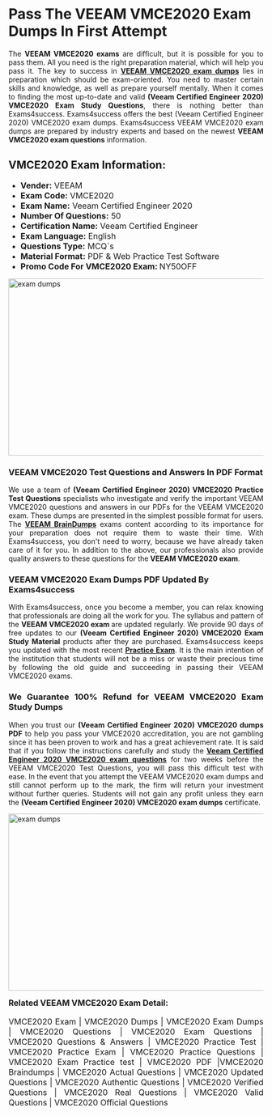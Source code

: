 <h1><strong><strong>Pass The VEEAM VMCE2020 Exam Dumps In First Attempt</strong></strong></h1> <p style="text-align:justify">The <strong>VEEAM VMCE2020 exams</strong> are difficult, but it is possible for you to pass them. All you need is the right preparation material, which will help you pass it. The key to success in <a href="https://www.exams4success.com/veeam/vmce2020-pdf-exam-dumps"><strong>VEEAM VMCE2020 exam dumps</strong></a> lies in preparation which should be exam-oriented. You need to master certain skills and knowledge, as well as prepare yourself mentally. When it comes to finding the most up-to-date and valid <strong>(Veeam Certified Engineer 2020) VMCE2020 Exam Study Questions</strong>, there is nothing better than Exams4success. Exams4success offers the best (Veeam Certified Engineer 2020) VMCE2020 exam dumps. Exams4success VEEAM VMCE2020 exam dumps are prepared by industry experts and based on the newest <strong>VEEAM VMCE2020 exam questions</strong> information.</p> <h2><strong><strong>VMCE2020 Exam Information:</strong></strong></h2> <ul> <li><span style="font-size:16px"><strong>Vender:</strong> VEEAM</span></li> <li><span style="font-size:16px"><strong>Exam Code:</strong> VMCE2020</span></li> <li><span style="font-size:16px"><strong>Exam Name:</strong> Veeam Certified Engineer 2020</span></li> <li><span style="font-size:16px"><strong>Number Of Questions:</strong> 50</span></li> <li><span style="font-size:16px"><strong>Certification Name:</strong> Veeam Certified Engineer</span></li> <li><span style="font-size:16px"><strong>Exam Language:</strong> English</span></li> <li><span style="font-size:16px"><strong>Questions Type:</strong> MCQ`s</span></li> <li><span style="font-size:16px"><strong>Material Format:</strong> PDF & Web Practice Test Software</span></li> <li><span style="font-size:16px"><strong>Promo Code For VMCE2020 Exam: </strong>NY50OFF</span></li> </ul> <p><a href="https://www.exams4success.com/veeam/vmce2020-pdf-exam-dumps" rel="no-follow"><img alt="exam dumps" src="https://www.certcollections.com/uploads/content/infrist1.png" style="height:350px; width:750px" /></a></p> <h3><strong>VEEAM VMCE2020 Test Questions and Answers In PDF Format</strong></h3> <p style="text-align:justify">We use a team of <strong>(Veeam Certified Engineer 2020) VMCE2020 Practice Test Questions</strong> specialists who investigate and verify the important VEEAM VMCE2020 questions and answers in our PDFs for the VEEAM VMCE2020 exam. These dumps are presented in the simplest possible format for users. The <a href="https://www.exams4success.com/veeam-exam-dumps"><strong>VEEAM BrainDumps</strong></a> exams content according to its importance for your preparation does not require them to waste their time. With Exams4success, you don't need to worry, because we have already taken care of it for you. In addition to the above, our professionals also provide quality answers to these questions for the<strong> VEEAM VMCE2020 exam</strong>.</p> <h3><strong> VEEAM VMCE2020 Exam Dumps PDF Updated By Exams4success</strong></h3> <p style="text-align:justify">With Exams4success, once you become a member, you can relax knowing that professionals are doing all the work for you. The syllabus and pattern of the <strong>VEEAM VMCE2020 exam </strong>are updated regularly. We provide 90 days of free updates to our <strong>(Veeam Certified Engineer 2020) VMCE2020 Exam Study Material</strong> products after they are purchased. Exams4success keeps you updated with the most recent <a href="https://www.exams4success.com/"><strong>Practice Exam</strong></a>. It is the main intention of the institution that students will not be a miss or waste their precious time by following the old guide and succeeding in passing their VEEAM VMCE2020 exams.</p> <h3 style="text-align:justify"><strong>We Guarantee 100% Refund for VEEAM VMCE2020 Exam Study Dumps</strong></h3> <p style="text-align:justify">When you trust our <strong>(Veeam Certified Engineer 2020) VMCE2020 dumps PDF</strong> to help you pass your VMCE2020 accreditation, you are not gambling since it has been proven to work and has a great achievement rate. It is said that if you follow the instructions carefully and study the <a href="https://www.exams4success.com/veeam/vmce2020-pdf-exam-dumps"><strong>Veeam Certified Engineer 2020 VMCE2020 exam questions</strong></a> for two weeks before the VEEAM VMCE2020 Test Questions, you will pass this difficult test with ease. In the event that you attempt the VEEAM VMCE2020 exam dumps and still cannot perform up to the mark, the firm will return your investment without further queries. Students will not gain any profit unless they earn the <strong>(Veeam Certified Engineer 2020) VMCE2020 exam dumps</strong> certificate.</p> <p style="text-align:justify"><a href="https://www.exams4success.com/veeam/vmce2020-pdf-exam-dumps" rel="no-follow"><img alt="exam dumps" src="https://www.certcollections.com/uploads/content/free_demo1.png" style="height:350px; width:750px" /></a></p> <p style="text-align:justify"><span style="font-size:16px"><strong>Related VEEAM VMCE2020 Exam Detail:</strong></span><br /> <br /> <span style="font-size:16px">VMCE2020 Exam | VMCE2020 Dumps | VMCE2020 Exam Dumps | VMCE2020 Questions | VMCE2020 Exam Questions | VMCE2020 Questions & Answers | VMCE2020 Practice Test | VMCE2020 Practice Exam | VMCE2020 Practice Questions | VMCE2020 Exam Practice test | VMCE2020 PDF |VMCE2020 Braindumps | VMCE2020 Actual Questions | VMCE2020 Updated Questions | VMCE2020 Authentic Questions | VMCE2020 Verified Questions | VMCE2020 Real Questions | VMCE2020 Valid Questions | VMCE2020 Official Questions</span></p>
